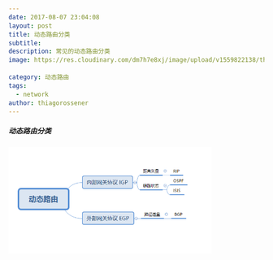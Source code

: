 ```yaml
---
date: 2017-08-07 23:04:08
layout: post
title: 动态路由分类
subtitle:
description: 常见的动态路由分类
image: https://res.cloudinary.com/dm7h7e8xj/image/upload/v1559822138/theme10_xenudc.jpg

category: 动态路由
tags:
  - network
author: thiagorossener
---
```


##### 动态路由分类
<img class="img-rounded" src="/src/img/dongtailuyou.jpg" alt="Thiago Rossener" width="400">
